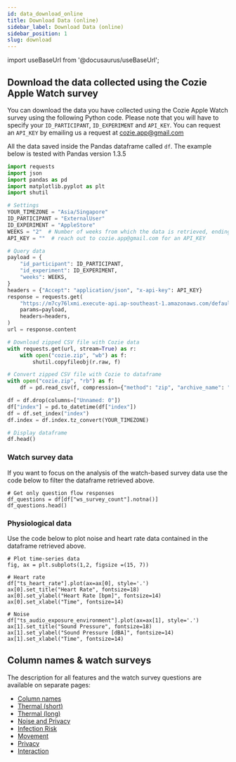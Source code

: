 ```yaml
---
id: data_download_online
title: Download Data (online)
sidebar_label: Download Data (online)
sidebar_position: 1
slug: download
---
```


import useBaseUrl from '@docusaurus/useBaseUrl';

## Download the data collected using the Cozie Apple Watch survey

You can download the data you have collected using the Cozie Apple Watch survey using the following Python code.
Please note that you will have to specify your `ID_PARTICIPANT`, `ID_EXPERIMENT` and `API_KEY`.
You can request an `API_KEY` by emailing us a request at cozie.app@gmail.com

All the data saved inside the Pandas dataframe called `df`. The example below is tested with Pandas version 1.3.5

```python
import requests
import json
import pandas as pd
import matplotlib.pyplot as plt
import shutil

# Settings
YOUR_TIMEZONE = "Asia/Singapore"
ID_PARTICIPANT = "ExternalUser"
ID_EXPERIMENT = "AppleStore"
WEEKS = "2"  # Number of weeks from which the data is retrieved, ending now, i.e., start date look up: now - WEEKS, end date look up: now
API_KEY = ""  # reach out to cozie.app@gmail.com for an API_KEY

# Query data
payload = {
    "id_participant": ID_PARTICIPANT,
    "id_experiment": ID_EXPERIMENT,
    "weeks": WEEKS,
}
headers = {"Accept": "application/json", "x-api-key": API_KEY}
response = requests.get(
    "https://m7cy76lxmi.execute-api.ap-southeast-1.amazonaws.com/default/cozie-apple-researcher-read-influx",
    params=payload,
    headers=headers,
)
url = response.content

# Download zipped CSV file with Cozie data
with requests.get(url, stream=True) as r:
    with open("cozie.zip", "wb") as f:
        shutil.copyfileobj(r.raw, f)

# Convert zipped CSV file with Cozie to dataframe
with open("cozie.zip", "rb") as f:
    df = pd.read_csv(f, compression={"method": "zip", "archive_name": "sample.csv"})

df = df.drop(columns=["Unnamed: 0"])
df["index"] = pd.to_datetime(df["index"])
df = df.set_index("index")
df.index = df.index.tz_convert(YOUR_TIMEZONE)

# Display dataframe
df.head()
```

### Watch survey data
If you want to focus on the analysis of the watch-based survey data use the code below to filter the dataframe retrieved above.

```
# Get only question flow responses
df_questions = df[df["ws_survey_count"].notna()]
df_questions.head()
```

### Physiological data
Use the code below to plot noise and heart rate data contained in the dataframe retrieved above. 

```
# Plot time-series data
fig, ax = plt.subplots(1,2, figsize =(15, 7))

# Heart rate
df["ts_heart_rate"].plot(ax=ax[0], style='.')
ax[0].set_title("Heart Rate", fontsize=18)
ax[0].set_ylabel("Heart Rate [bpm]", fontsize=14)
ax[0].set_xlabel("Time", fontsize=14)

# Noise
df["ts_audio_exposure_environment"].plot(ax=ax[1], style='.')
ax[1].set_title("Sound Pressure", fontsize=18)
ax[1].set_ylabel("Sound Pressure [dBA]", fontsize=14)
ax[1].set_xlabel("Time", fontsize=14)
```

## Column names & watch surveys
The description for all features and the watch survey questions are available on separate pages:
* [Column names](data_overview)
* [Thermal (short)](ws_thermal_short)
* [Thermal (long)](ws_thermal_long)
* [Noise and Privacy](ws_noise_and_privacy)
* [Infection Risk](ws_infection_risk)
* [Movement](ws_movement)
* [Privacy](ws_privacy)
* [Interaction](ws_interaction)